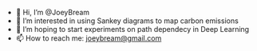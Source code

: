 - 👋 Hi, I’m @JoeyBream
- 👀 I’m interested in using Sankey diagrams to map carbon emissions
- 🌱 I’m hoping to start experiments on path dependecy in Deep Learning
- 📫 How to reach me: joeybream@gmail.com

<!---
JoeyBream/JoeyBream is a ✨ special ✨ repository because its `README.md` (this file) appears on your GitHub profile.
You can click the Preview link to take a look at your changes.
--->
